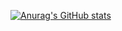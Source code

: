 [![Anurag's GitHub stats](https://github-readme-stats.vercel.app/api?username=Daraxxus)](https://github.com/anuraghazra/github-readme-stats)

